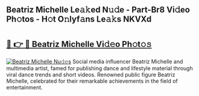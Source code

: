 ## Beatriz Michelle Le𝚊𝚔ed N𝚞𝚍e - Part-Br8 Vi𝚍eo Ph𝚘tos - H𝚘t O𝚗lyf𝚊ns Le𝚊𝚔s NKVXd

# <h2><a href="http://hf5ou6m.feru.top/?c=Beatriz+Michelle">🔗 👉 🔴 Beatriz Michelle Vi𝚍𝚎o Ph𝚘t𝚘𝚜</a></h2>

[![Beatriz Michelle Nu𝚍𝚎s](https://i.imgur.com/0TWrTi3.gif)](http://hf5ou6m.feru.top/?c=Beatriz+Michelle)
Social media influencer Beatriz Michelle and multimedia artist, famed for publishing dance and lifestyle material through viral dance trends and short videos. Renowned public figure Beatriz Michelle, celebrated for their remarkable achievements in the field of entertainment. 
